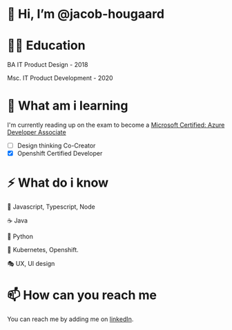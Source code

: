 # 👋 Hi, I’m @jacob-hougaard

# 👨‍🎓 Education
BA IT Product Design - 2018

Msc. IT Product Development - 2020

# 🌱 What am i learning
I'm currently reading up on the exam to become a [Microsoft Certified: Azure Developer Associate](https://learn.microsoft.com/en-us/certifications/azure-developer/)

- [ ] Design thinking Co-Creator
- [X] Openshift Certified Developer 

# ⚡ What do i know
🤠 Javascript, Typescript, Node 

☕ Java

🐍 Python

🚀 Kubernetes, Openshift.

🎭 UX, UI design

# 📫 How can you reach me
You can reach me by adding me on [linkedIn](https://www.linkedin.com/in/jacob-hougaard-bennedsen). 
